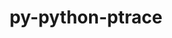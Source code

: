 ---
title: "py-python-ptrace"
layout: cache
categories: [package, develop]
meta: {"versions": ["0.9.8"], "compilers": ["gcc@=11.4.0"], "oss": ["ubuntu22.04"], "platforms": ["linux"], "targets": ["x86_64_v3"], "stacks": ["e4s", "root"], "num_specs": 4, "num_specs_by_stack": {"root": 4, "e4s": 4}}
spec_details: [{"hash": "joqvpehsotxxgvxciuwlmlxqghawdbqz", "compiler": "gcc@=11.4.0", "versions": ["0.9.8"], "os": "ubuntu22.04", "platform": "linux", "target": "x86_64_v3", "variants": ["build_system=python_pip"], "stacks": ["root", "e4s"], "size": "-", "tarball": "https://binaries.spack.io/develop/build_cache/linux-ubuntu22.04-x86_64_v3/gcc-11.4.0/py-python-ptrace-0.9.8/linux-ubuntu22.04-x86_64_v3-gcc-11.4.0-py-python-ptrace-0.9.8-joqvpehsotxxgvxciuwlmlxqghawdbqz.spack"}, {"hash": "dmqwih3sdwvi6e6tpajeqhtdmvjbnbmo", "compiler": "gcc@=11.4.0", "versions": ["0.9.8"], "os": "ubuntu22.04", "platform": "linux", "target": "x86_64_v3", "variants": ["build_system=python_pip"], "stacks": ["root", "e4s"], "size": "-", "tarball": "https://binaries.spack.io/develop/build_cache/linux-ubuntu22.04-x86_64_v3/gcc-11.4.0/py-python-ptrace-0.9.8/linux-ubuntu22.04-x86_64_v3-gcc-11.4.0-py-python-ptrace-0.9.8-dmqwih3sdwvi6e6tpajeqhtdmvjbnbmo.spack"}, {"hash": "ctkpf4ei4gug772wo5ptqno6pswma2qv", "compiler": "gcc@=11.4.0", "versions": ["0.9.8"], "os": "ubuntu22.04", "platform": "linux", "target": "x86_64_v3", "variants": ["build_system=python_pip"], "stacks": ["root", "e4s"], "size": "-", "tarball": "https://binaries.spack.io/develop/build_cache/linux-ubuntu22.04-x86_64_v3/gcc-11.4.0/py-python-ptrace-0.9.8/linux-ubuntu22.04-x86_64_v3-gcc-11.4.0-py-python-ptrace-0.9.8-ctkpf4ei4gug772wo5ptqno6pswma2qv.spack"}, {"hash": "ouf64k66uhskxgtl5me4hpcv4berdbyf", "compiler": "gcc@=11.4.0", "versions": ["0.9.8"], "os": "ubuntu22.04", "platform": "linux", "target": "x86_64_v3", "variants": ["build_system=python_pip"], "stacks": ["root", "e4s"], "size": "-", "tarball": "https://binaries.spack.io/develop/build_cache/linux-ubuntu22.04-x86_64_v3/gcc-11.4.0/py-python-ptrace-0.9.8/linux-ubuntu22.04-x86_64_v3-gcc-11.4.0-py-python-ptrace-0.9.8-ouf64k66uhskxgtl5me4hpcv4berdbyf.spack"}]
---